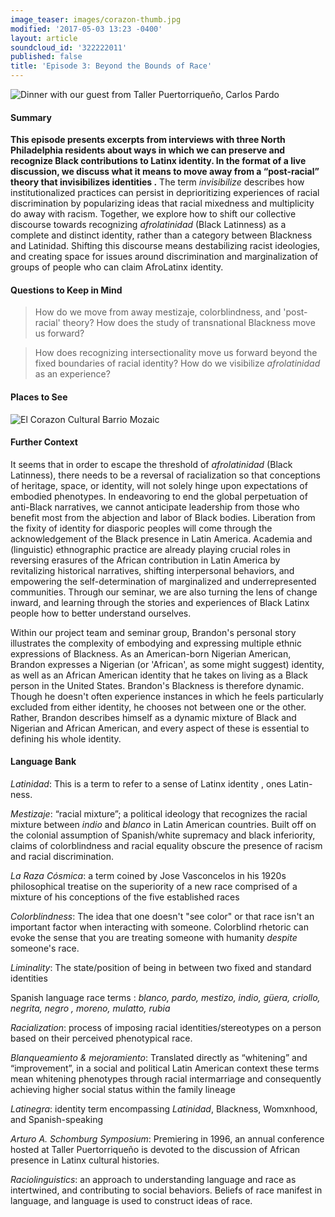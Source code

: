 ```yaml
---
image_teaser: images/corazon-thumb.jpg
modified: '2017-05-03 13:23 -0400'
layout: article
soundcloud_id: '322222011'
published: false
title: 'Episode 3: Beyond the Bounds of Race'
---
```

![Dinner with our guest from Taller Puertorriqueño, Carlos Pardo]({{site.url}}/images/restaurant.jpg)

#### Summary

**This episode presents excerpts from interviews with three North Philadelphia residents about ways in which we can preserve and recognize Black contributions to Latinx identity. In the format of a live discussion, we discuss what it means to move away from a “post-racial” theory that <span class="soundcite" data-url="{{ site.audio }}Rafael.mp3" data-start="1681000" data-end="1730000" data-plays="1"> invisibilizes identities </span>.** The term *invisibilize* describes how institutionalized practices can persist in deprioritizing experiences of racial discrimination by popularizing ideas that racial mixedness and multiplicity do away with racism. Together, we explore how to shift our collective discourse towards recognizing *afrolatinidad* (Black Latinness) as a complete and distinct identity, rather than a category between Blackness and Latinidad. <span class="soundcite" data-url="{{ site.audio }}Rafael.mp3" data-start="1490000" data-end="1510000" data-plays="1">  Shifting </span> this discourse means destabilizing racist ideologies, and creating space for issues around discrimination and marginalization of groups of people who can claim AfroLatinx identity.

#### Questions to Keep in Mind

> How do we move from away mestizaje, colorblindness, and 'post-racial' theory? How does the study of transnational Blackness move us forward?

> How does recognizing intersectionality move us forward beyond the fixed boundaries of racial identity? How do we visibilize _afrolatinidad_ as an experience? 

#### Places to See

![El Corazon Cultural Barrio Mozaic]({{site.url}}/images/20170213_160049.jpg)

#### Further Context

It seems that in order to escape the threshold of *afrolatinidad* (Black Latinness), there needs to be a reversal of racialization so that conceptions of heritage, space, or identity, will not solely hinge upon expectations of embodied phenotypes. In endeavoring to end the global perpetuation of anti-Black narratives, we cannot anticipate leadership from those who benefit most from the abjection and labor of Black bodies. Liberation from the fixity of identity for diasporic peoples will come through the acknowledgement of the Black presence in Latin America. Academia and (linguistic) ethnographic practice are already playing crucial roles in reversing erasures of the African contribution in Latin America by revitalizing historical narratives, shifting interpersonal behaviors, and empowering the self-determination of marginalized and underrepresented communities. Through our seminar, we are also turning the lens of change inward, and learning through the stories and experiences of Black Latinx people how to better understand ourselves.

Within our project team and seminar group, Brandon's personal story illustrates the complexity of embodying and expressing multiple ethnic expressions of Blackness. As an American-born Nigerian American, Brandon expresses a Nigerian (or 'African', as some might suggest) identity, as well as an African American identity that he takes on living as a Black person in the United States. <span class="soundcite" data-url="{{ site.audio }}Evelyne.mp3" data-start="529000" data-end="550000" data-plays="1"> Brandon's Blackness is therefore dynamic.</span> Though he doesn't often experience instances in which he feels particularly excluded from either identity, he chooses not between one or the other. Rather, Brandon describes himself as a dynamic mixture of Black and Nigerian and African American, and every aspect of these is essential to defining his whole identity.

#### Language Bank

*Latinidad*: This is a term to refer to a sense of <span class="soundcite" data-url="{{ site.audio }}RosaRivera.mp3" data-start="70000" data-end="84000" data-plays="1"> Latinx identity </span>, ones Latin-ness.

*Mestizaje*: “racial mixture”; a political ideology that recognizes the racial mixture between *indio* and *blanco* in Latin American countries. Built off on the colonial assumption of Spanish/white supremacy and black inferiority, claims of colorblindness and racial equality obscure the presence of racism and racial discrimination. 

*La Raza Cósmica*: a term coined by Jose Vasconcelos in his 1920s philosophical treatise on the superiority of a new race comprised of a mixture of his conceptions of the five established races

*Colorblindness*: The idea that one doesn't "see color" or that race isn't an important factor when interacting with someone. Colorblind rhetoric can evoke the sense that you are treating someone with humanity *despite* someone's race.

*Liminality*: The state/position of being in between two fixed and standard identities

<span class="soundcite" data-url="{{ site.audio }}Rosalyn.mp3" data-start="1134000" data-end="1154000" data-plays="1"> Spanish language race terms </span>: *blanco, pardo, mestizo, indio, güera, criollo, negrita,* <span class="soundcite" data-url="{{ site.audio }}Me_Gritaron_Negra.mp3" data-start="148000" data-end="160000" data-plays="1">*negro*</span> *, moreno, mulatto,* *rubia*

*Racialization*: process of imposing racial identities/stereotypes on a person based on their perceived phenotypical race.

*Blanqueamiento & mejoramiento*: Translated directly as “whitening” and “improvement”, in a social and political Latin American context these terms mean whitening phenotypes through racial intermarriage and consequently achieving higher social status within the family lineage

*Latinegra*: identity term encompassing *Latinidad*, Blackness, Womxnhood, and Spanish-speaking

*Arturo A. Schomburg Symposium*: Premiering in 1996, an annual conference  hosted at Taller Puertorriqueño is devoted to the discussion of <span class="soundcite" data-url="{{ site.audio }}Evelynne_the_erasure_issue_at_stake.mp3" data-start="00000" data-end="12000" data-plays="1"> African presence in Latinx cultural histories.</span>

*Raciolinguistics*: an approach to understanding language and race as intertwined, and contributing to social behaviors. Beliefs of race manifest in language, and language is used to construct ideas of race.

